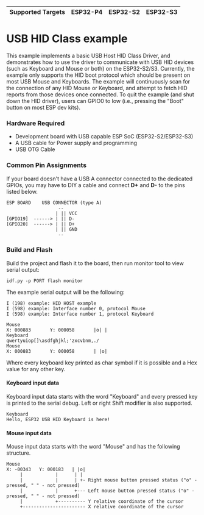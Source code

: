 | Supported Targets | ESP32-P4 | ESP32-S2 | ESP32-S3 |
| ----------------- | -------- | -------- | -------- |

# USB HID Class example
This example implements a basic USB Host HID Class Driver, and demonstrates how to use the driver to communicate with USB HID devices (such as Keyboard and Mouse or both) on the ESP32-S2/S3. Currently, the example only supports the HID boot protocol which should be present on most USB Mouse and Keyboards. The example will continuously scan for the connection of any HID Mouse or Keyboard, and attempt to fetch HID reports from those devices once connected. To quit the example (and shut down the HID driver), users can GPIO0 to low (i.e., pressing the "Boot" button on most ESP dev kits).


### Hardware Required
* Development board with USB capable ESP SoC (ESP32-S2/ESP32-S3)
* A USB cable for Power supply and programming
* USB OTG Cable

### Common Pin Assignments

If your board doesn't have a USB A connector connected to the dedicated GPIOs, 
you may have to DIY a cable and connect **D+** and **D-** to the pins listed below.

```
ESP BOARD    USB CONNECTOR (type A)
                   --
                  | || VCC
[GPIO19]  ------> | || D-
[GPIO20]  ------> | || D+
                  | || GND
                   --
```

### Build and Flash

Build the project and flash it to the board, then run monitor tool to view serial output:

```
idf.py -p PORT flash monitor
```

The example serial output will be the following:

```
I (198) example: HID HOST example
I (598) example: Interface number 0, protocol Mouse
I (598) example: Interface number 1, protocol Keyboard

Mouse
X: 000883       Y: 000058       |o| |
Keyboard
qwertyuiop[]\asdfghjkl;'zxcvbnm,./
Mouse
X: 000883       Y: 000058       | |o|
```

Where every keyboard key printed as char symbol if it is possible and a Hex value for any other key. 

#### Keyboard input data
Keyboard input data starts with the word "Keyboard" and every pressed key is printed to the serial debug.
Left or right Shift modifier is also supported. 

```
Keyboard
Hello, ESP32 USB HID Keyboard is here!
```

#### Mouse input data 
Mouse input data starts with the word "Mouse" and has the following structure. 
```
Mouse
X: -00343   Y: 000183   | |o|
     |            |      | |
     |            |      | +- Right mouse button pressed status ("o" - pressed, " " - not pressed)
     |            |      +--- Left mouse button pressed status ("o" - pressed, " " - not pressed)
     |            +---------- Y relative coordinate of the cursor 
     +----------------------- X relative coordinate of the cursor 
```
